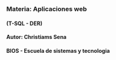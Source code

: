 ### Materia: Aplicaciones web
#### (T-SQL - DER)
#### Autor: Christiams Sena
#### BIOS - Escuela de sistemas y tecnologia
